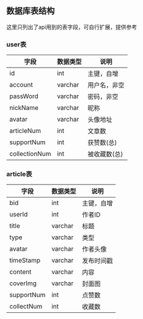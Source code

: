 ## 数据库表结构
这里只列出了api用到的表字段，可自行扩展，提供参考
### user表

| 字段 | 数据类型 | 说明 |
| --- | --- | --- |
| id | int | 主键，自增 |
| account | varchar | 用户名，非空 |
| passWord | varchar | 密码，非空 |
| nickName | varchar | 昵称 |
| avatar | varchar | 头像地址 |
| articleNum | int | 文章数 |
| supportNum | int | 获赞数(总) |
| collectionNum | int | 被收藏数(总) |

### article表

| 字段 | 数据类型 | 说明 |
| --- | --- | --- |
| bid | int | 主键，自增 |
| userId | int | 作者ID |
| title | varchar | 标题 |
| type | varchar | 类型 |
| avatar | varchar | 作者头像 |
| timeStamp | varchar | 发布时间戳 |
| content | varchar | 内容 |
| coverImg | varchar | 封面图 |
| supportNum | int | 点赞数 |
| collectNum | int | 收藏数 |

